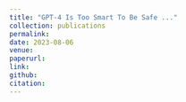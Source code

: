 ```yaml
---
title: "GPT-4 Is Too Smart To Be Safe ..."
collection: publications
permalink: 
date: 2023-08-06
venue: 
paperurl: 
link: 
github: 
citation: 
---
```

